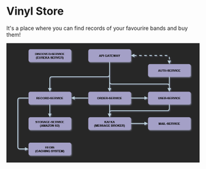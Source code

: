 # Vinyl Store
It's a place where you can find records of your favourire bands and buy them!

![](https://github.com/xdpxrt/pet-vinyl-store/blob/main/ProjectArchitecture.PNG)
